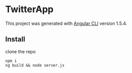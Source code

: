 # TwitterApp

This project was generated with [Angular CLI](https://github.com/angular/angular-cli) version 1.5.4.

## Install
clone the repo
```
npm i
ng build && node server.js
```
